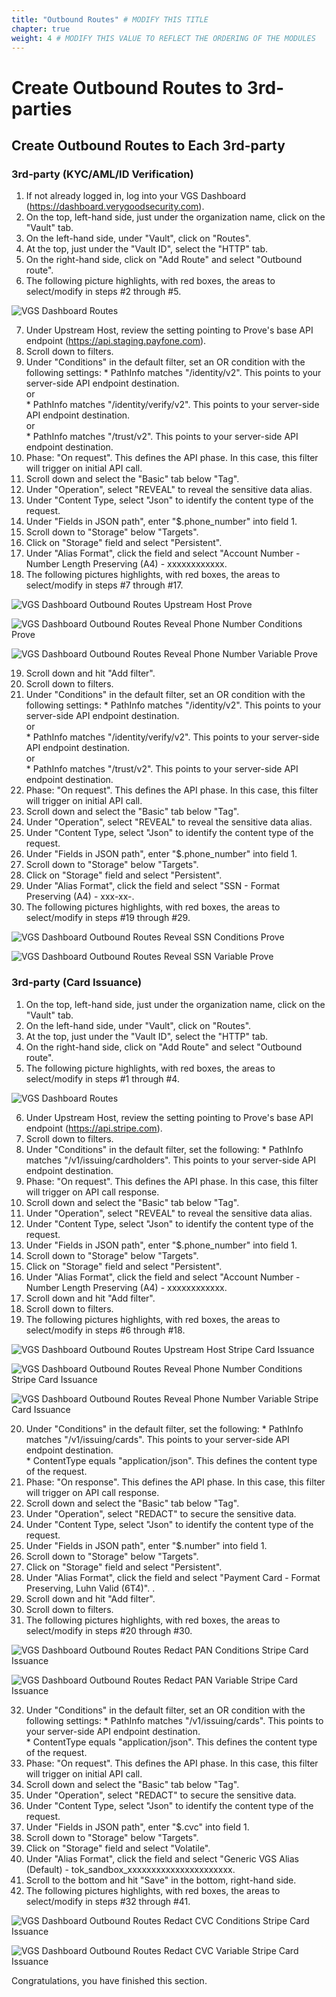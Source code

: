```yaml
---
title: "Outbound Routes" # MODIFY THIS TITLE
chapter: true
weight: 4 # MODIFY THIS VALUE TO REFLECT THE ORDERING OF THE MODULES
---
```


# Create Outbound Routes to 3rd-parties <!-- MODIFY THIS HEADING -->

## Create Outbound Routes to Each 3rd-party   

### 3rd-party (KYC/AML/ID Verification)

1) If not already logged in, log into your VGS Dashboard (https://dashboard.verygoodsecurity.com).
2) On the top, left-hand side, just under the organization name, click on the "Vault" tab.
3) On the left-hand side, under "Vault", click on "Routes".
4) At the top, just under the "Vault ID", select the "HTTP" tab.
5) On the right-hand side, click on "Add Route" and select "Outbound route".
6) The following picture highlights, with red boxes, the areas to select/modify in steps #2 through #5.

![VGS Dashboard Routes](/images/vgs-dashboard-routes.jpg)


7) Under Upstream Host, review the setting pointing to Prove's base API endpoint (https://api.staging.payfone.com).
8) Scroll down to filters.
9) Under "Conditions" in the default filter, set an OR condition with the following settings:
        * PathInfo matches "/identity/v2". This points to your server-side API endpoint destination.  
	or  
        * PathInfo matches "/identity/verify/v2". This points to your server-side API endpoint destination.  
	or  
        * PathInfo matches "/trust/v2". This points to your server-side API endpoint destination.  
10) Phase: "On request". This defines the API phase. In this case, this filter will trigger on initial API call.  
11) Scroll down and select the "Basic" tab below "Tag".  
12) Under "Operation", select "REVEAL" to reveal the sensitive data alias.  
13) Under "Content Type, select "Json" to identify the content type of the request.  
14) Under "Fields in JSON path", enter "$.phone_number" into field 1.  
15) Scroll down to "Storage" below "Targets".
16) Click on "Storage" field and select "Persistent".
17) Under "Alias Format", click the field and select "Account Number - Number Length Preserving (A4) - xxxxxxxxxxxx<last four>.  
18) The following pictures highlights, with red boxes, the areas to select/modify in steps #7 through #17.

![VGS Dashboard Outbound Routes Upstream Host Prove](/images/vgs-dashboard-outbound-route-upstream-host-prove.jpg)

![VGS Dashboard Outbound Routes Reveal Phone Number Conditions Prove](/images/vgs-dashboard-outbound-route-reveal-phone-number-conditions-prove.jpg)

![VGS Dashboard Outbound Routes Reveal Phone Number Variable Prove](/images/vgs-dashboard-outbound-route-reveal-phone-number-variable-prove.jpg)

19) Scroll down and hit "Add filter".  
20) Scroll down to filters.
21) Under "Conditions" in the default filter, set an OR condition with the following settings:
        * PathInfo matches "/identity/v2". This points to your server-side API endpoint destination.  
	or  
        * PathInfo matches "/identity/verify/v2". This points to your server-side API endpoint destination.  
	or  
        * PathInfo matches "/trust/v2". This points to your server-side API endpoint destination.  
22) Phase: "On request". This defines the API phase. In this case, this filter will trigger on initial API call.  
23) Scroll down and select the "Basic" tab below "Tag".  
24) Under "Operation", select "REVEAL" to reveal the sensitive data alias.  
25) Under "Content Type, select "Json" to identify the content type of the request.  
26) Under "Fields in JSON path", enter "$.phone_number" into field 1.  
27) Scroll down to "Storage" below "Targets".
28) Click on "Storage" field and select "Persistent".
29) Under "Alias Format", click the field and select "SSN - Format Preserving (A4) - xxx-xx-<last four>.  
30) The following pictures highlights, with red boxes, the areas to select/modify in steps #19 through #29.

![VGS Dashboard Outbound Routes Reveal SSN Conditions Prove](/images/vgs-dashboard-outbound-route-reveal-ssn-conditions-prove.jpg)

![VGS Dashboard Outbound Routes Reveal SSN Variable Prove](/images/vgs-dashboard-outbound-route-reveal-ssn-variable-prove.jpg)


### 3rd-party (Card Issuance)
1) On the top, left-hand side, just under the organization name, click on the "Vault" tab.
2) On the left-hand side, under "Vault", click on "Routes".
3) At the top, just under the "Vault ID", select the "HTTP" tab.
4) On the right-hand side, click on "Add Route" and select "Outbound route".
5) The following picture highlights, with red boxes, the areas to select/modify in steps #1 through #4.

![VGS Dashboard Routes](/images/vgs-dashboard-routes.jpg)

6) Under Upstream Host, review the setting pointing to Prove's base API endpoint (https://api.stripe.com).
7) Scroll down to filters.
8) Under "Conditions" in the default filter, set the following:
        * PathInfo matches "/v1/issuing/cardholders". This points to your server-side API endpoint destination.  
9) Phase: "On request". This defines the API phase. In this case, this filter will trigger on API call response.  
10) Scroll down and select the "Basic" tab below "Tag".  
11) Under "Operation", select "REVEAL" to reveal the sensitive data alias.  
12) Under "Content Type, select "Json" to identify the content type of the request.  
13) Under "Fields in JSON path", enter "$.phone_number" into field 1.  
14) Scroll down to "Storage" below "Targets".
15) Click on "Storage" field and select "Persistent".
16) Under "Alias Format", click the field and select "Account Number - Number Length Preserving (A4) - xxxxxxxxxxxx<last four>.  
17) Scroll down and hit "Add filter".  
18) Scroll down to filters.
19) The following pictures highlights, with red boxes, the areas to select/modify in steps #6 through #18.

![VGS Dashboard Outbound Routes Upstream Host Stripe Card Issuance](/images/vgs-dashboard-outbound-route-upstream-host-stripe-card-issuance.jpg)

![VGS Dashboard Outbound Routes Reveal Phone Number Conditions Stripe Card Issuance](/images/vgs-dashboard-outbound-route-reveal-phone-number-conditions-stripe-card-issuance.jpg)

![VGS Dashboard Outbound Routes Reveal Phone Number Variable Stripe Card Issuance](/images/vgs-dashboard-outbound-route-reveal-phone-number-variable-stripe-card-issuance.jpg)

20) Under "Conditions" in the default filter, set the following:
        * PathInfo matches "/v1/issuing/cards". This points to your server-side API endpoint destination.  
        * ContentType equals "application/json". This defines the content type of the request.
21) Phase: "On response". This defines the API phase. In this case, this filter will trigger on API call response.  
22) Scroll down and select the "Basic" tab below "Tag".  
23) Under "Operation", select "REDACT" to secure the sensitive data.  
24) Under "Content Type, select "Json" to identify the content type of the request.  
25) Under "Fields in JSON path", enter "$.number" into field 1.  
26) Scroll down to "Storage" below "Targets".
27) Click on "Storage" field and select "Persistent".
28) Under "Alias Format", click the field and select "Payment Card - Format Preserving, Luhn Valid (6T4)".  .  
29) Scroll down and hit "Add filter".  
30) Scroll down to filters.
31) The following pictures highlights, with red boxes, the areas to select/modify in steps #20 through #30.

![VGS Dashboard Outbound Routes Redact PAN Conditions Stripe Card Issuance](/images/vgs-dashboard-outbound-route-redact-pan-conditions-stripe-card-issuance.jpg)

![VGS Dashboard Outbound Routes Redact PAN Variable Stripe Card Issuance](/images/vgs-dashboard-outbound-route-redact-pan-variable-stripe-card-issuance.jpg)

32) Under "Conditions" in the default filter, set an OR condition with the following settings:
        * PathInfo matches "/v1/issuing/cards". This points to your server-side API endpoint destination.  
        * ContentType equals "application/json". This defines the content type of the request.
33) Phase: "On request". This defines the API phase. In this case, this filter will trigger on initial API call.  
34) Scroll down and select the "Basic" tab below "Tag".  
35) Under "Operation", select "REDACT" to secure the sensitive data.  
36) Under "Content Type, select "Json" to identify the content type of the request.  
37) Under "Fields in JSON path", enter "$.cvc" into field 1.  
38) Scroll down to "Storage" below "Targets".  
39) Click on "Storage" field and select "Volatile".  
40) Under "Alias Format", click the field and select "Generic VGS Alias (Default) - tok_sandbox_xxxxxxxxxxxxxxxxxxxxxx.  
41) Scroll to the bottom and hit "Save" in the bottom, right-hand side.  
42) The following pictures highlights, with red boxes, the areas to select/modify in steps #32 through #41.

![VGS Dashboard Outbound Routes Redact CVC Conditions Stripe Card Issuance](/images/vgs-dashboard-outbound-route-redact-cvc-conditions-stripe-card-issuance.jpg)

![VGS Dashboard Outbound Routes Redact CVC Variable Stripe Card Issuance](/images/vgs-dashboard-outbound-route-redact-cvc-variable-stripe-card-issuance.jpg)


Congratulations, you have finished this section.  
